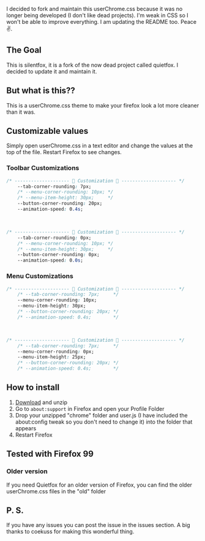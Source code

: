 I decided to fork and maintain this userChrome.css because it was no longer being developed (I don't like dead projects). I'm weak in CSS so I won't be able to improve everything. I am updating the README too. Peace ✌️.

## The Goal
This is silentfox, it is a fork of the now dead project called quietfox. I decided to update it and maintain it.

## But what is this??
This is a userChrome.css theme to make your firefox look a lot more cleaner than it was.
![]()

## Customizable values 
Simply open userChrome.css in a text editor and change the values at the top of the file. Restart Firefox to see changes.

### Toolbar Customizations

```CSS
/* -------------------- 🎨 Customization 🎨 -------------------- */
    --tab-corner-rounding: 7px;
    /* --menu-corner-rounding: 10px; */
    /* --menu-item-height: 30px;     */
    --button-corner-rounding: 20px;
    --animation-speed: 0.4s;
```

<br>

```CSS
/* -------------------- 🎨 Customization 🎨 -------------------- */
    --tab-corner-rounding: 0px;
    /* --menu-corner-rounding: 10px; */
    /* --menu-item-height: 30px;     */
    --button-corner-rounding: 0px;
    --animation-speed: 0.0s;
```

### Menu Customizations
```CSS
/* -------------------- 🎨 Customization 🎨 -------------------- */
    /* --tab-corner-rounding: 7px;     */
    --menu-corner-rounding: 10px;
    --menu-item-height: 30px;
    /* --button-corner-rounding: 20px; */
    /* --animation-speed: 0.4s;        */
```

<p align="center">
</p>

<br>

```CSS
/* -------------------- 🎨 Customization 🎨 -------------------- */
    /* --tab-corner-rounding: 7px;     */
    --menu-corner-rounding: 0px;
    --menu-item-height: 25px;
    /* --button-corner-rounding: 20px; */
    /* --animation-speed: 0.4s;        */
```
<p align="center">
</p>

## How to install
1. [Download](https://github.com/themoonmeetsthesun/silentfox/releases/latest) and unzip
2. Go to `about:support` in Firefox and open your Profile Folder
3. Drop your unzipped "chrome" folder and user.js (I have included the about:config tweak so you don't need to change it) into the folder that appears
4. Restart Firefox

Tested with Firefox 99
---

### Older version
If you need Quietfox for an older version of Firefox, you can find the older userChrome.css files in the "old" folder

## P. S.
If you have any issues you can post the issue in the issues section.
A big thanks to coekuss for making this wonderful thing.

